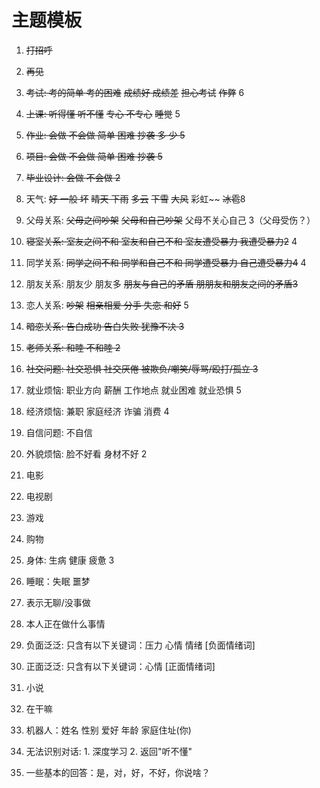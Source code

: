 # 主题模板
1. ~~打招呼~~
2. ~~再见~~
3.  ~~考试: 考的简单 考的困难~~ ~~成绩好 成绩差~~ ~~担心考试~~ ~~作弊~~ 6
4. ~~上课: 听得懂 听不懂~~ ~~专心 不专心~~ ~~睡觉~~ 5
5. ~~作业: 会做 不会做 简单 困难 抄袭 多 少 5~~
6. ~~项目: 会做 不会做 简单 困难 抄袭 5~~
7. ~~毕业设计: 会做 不会做 2~~
8. 天气: ~~好 一般 坏~~ ~~晴天 下雨~~ ~~多云~~ ~~下雪~~ ~~大风~~ 彩虹~~ ~~冰雹~~8
9. 父母关系: ~~父母之间吵架~~ ~~父母和自己吵架~~ 父母不关心自己 3（父母受伤？）
10. ~~寝室关系: 室友之间不和 室友和自己不和 室友遭受暴力 我遭受暴力2~~ 4
11. 同学关系: ~~同学之间不和 同学和自己不和 同学遭受暴力 自己遭受暴力4~~ 4
12. 朋友关系: 朋友少 朋友多 ~~朋友与自己的矛盾 朋朋友和朋友之间的矛盾3~~
13. 恋人关系: ~~吵架~~ ~~相亲相爱 分手 失恋 和好~~ 5
14. ~~暗恋关系: 告白成功 告白失败 犹豫不决 3~~
15. ~~老师关系: 和睦 不和睦 2~~
16. ~~社交问题: 社交恐惧 社交厌倦 被欺负/嘲笑/辱骂/殴打/孤立 3~~
17. 就业烦恼: 职业方向 薪酬 工作地点 就业困难 就业恐惧 5
18. 经济烦恼: 兼职 家庭经济 诈骗 消费 4
19. 自信问题: 不自信
20. 外貌烦恼: 脸不好看 身材不好 2
21. 电影
22. 电视剧
23. 游戏
24. 购物
25. 身体:  生病 健康 疲惫 3
26. 睡眠：失眠 噩梦
27. 表示无聊/没事做
28. 本人正在做什么事情
29. 负面泛泛: 只含有以下关键词：压力 心情 情绪 [负面情绪词]
30. 正面泛泛: 只含有以下关键词：心情 [正面情绪词]
31. 小说
32. 在干嘛
33. 机器人：姓名 性别 爱好 年龄 家庭住址(你)
34. 无法识别对话: 1. 深度学习 2. 返回"听不懂"

35. 一些基本的回答：是，对，好，不好，你说啥？